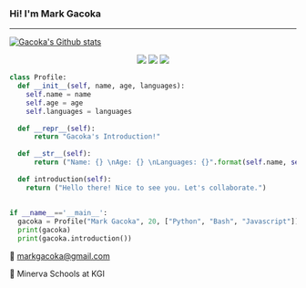 ### Hi! I'm Mark Gacoka
---
[![Gacoka's Github stats](https://github-readme-stats.vercel.app/api?username=markgacoka&theme=blue-green)](https://github.com/markgacoka/github-readme-stats)

<p align="center">
    <a href="https://twitter.com/markgacoka" alt="Twitter Follow">
        <img src="https://img.shields.io/twitter/follow/markgacoka.svg?style=social" /></a>
    <a href="https://opensource.org/" alt="Open Source">
        <img src="https://badges.frapsoft.com/os/v1/open-source.svg?v=103" /></a>
    <a href="http://commonmark.org" alt="made-with-Markdown">
        <img src="https://img.shields.io/badge/Made%20with-Markdown-1f425f.svg" /></a>
</p>

```python
class Profile:
  def __init__(self, name, age, languages):
    self.name = name
    self.age = age
    self.languages = languages
    
  def __repr__(self):
      return "Gacoka's Introduction!"
    
  def __str__(self):
      return ("Name: {} \nAge: {} \nLanguages: {}".format(self.name, self.age, self.languages))
    
  def introduction(self):
    return ("Hello there! Nice to see you. Let's collaborate.")
    
    
if __name__=='__main__':
  gacoka = Profile("Mark Gacoka", 20, ["Python", "Bash", "Javascript"])
  print(gacoka)
  print(gacoka.introduction())

```

:email: markgacoka@gmail.com

:school: Minerva Schools at KGI
